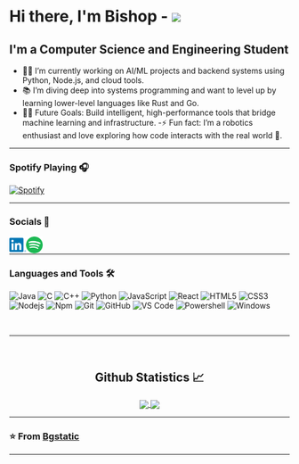 # Hi there, I'm Bishop - <img width="30px" src="https://media.tenor.com/images/3b388fe03da271d2674faf85eb7c3fcd/tenor.gif" />

## I'm a Computer Science and Engineering Student  

- 👨‍💻 I’m currently working on AI/ML projects and backend systems using Python, Node.js, and cloud tools.
- 📚 I’m diving deep into systems programming and want to level up by learning lower-level languages like Rust and Go.
-  💪🏼 Future Goals: Build intelligent, high-performance tools that bridge machine learning and infrastructure.
-⚡ Fun fact: I’m a robotics enthusiast and love exploring how code interacts with the real world 🤖.

---



### Spotify Playing 🎧

[![Spotify](https://novatorem-git-main-bishops-projects-823dc70e.vercel.app/api/spotify)](https://open.spotify.com/user/11153360645)

---

### Socials 📝

[<img align="left" alt="bishop | LinkedIn" height="30px" src="https://raw.githubusercontent.com/BishoPower/BishoPower/c4fe8a594be6afae870d053f305ac1e83de96ac4/linkedin.svg"/>][linkedin]
[<img align="left" alt="" height="30px" src="https://raw.githubusercontent.com/BishoPower/BishoPower/fb47b80c01ba10ff5fcf075561a894af9cec7bfd/spotify.svg" />][Spotify]

<br />

---

### Languages and Tools 🛠 

![Java](http://img.shields.io/badge/-Java-5B4638?style=flat-square&logo=java&logoColor=ffffff)
![C](http://img.shields.io/badge/-C-A8B9CC?style=flat-square&logo=c&logoColor=ffffff)
![C++](https://img.shields.io/badge/-C++-blue?logo=cplusplus)
![Python](http://img.shields.io/badge/-Python-3776AB?style=flat-square&logo=python&logoColor=ffffff)
![JavaScript](https://img.shields.io/badge/-JavaScript-%23F7DF1C?style=flat-square&logo=javascript&logoColor=000000&labelColor=%23F7DF1C&color=%23FFCE5A)
![React](https://img.shields.io/badge/-React-61DAFB?style=flat-square&logo=react&logoColor=ffffff)
![HTML5](https://img.shields.io/badge/-HTML5-%23E44D27?style=flat-square&logo=html5&logoColor=ffffff)
![CSS3](https://img.shields.io/badge/-CSS3-%231572B6?style=flat-square&logo=css3)
![Nodejs](https://img.shields.io/badge/-Nodejs-339933?style=flat-square&logo=Node.js&logoColor=ffffff)
![Npm](https://img.shields.io/badge/-npm-CB3837?style=flat-square&logo=npm)
![Git](https://img.shields.io/badge/-Git-%23F05032?style=flat-square&logo=git&logoColor=%23ffffff)
![GitHub](https://img.shields.io/badge/-GitHub-181717?style=flat-square&logo=github)
![VS Code](http://img.shields.io/badge/-VS%20Code-007ACC?style=flat-square&logo=visual-studio-code&logoColor=ffffff)
![Powershell](http://img.shields.io/badge/-Powershell-5391FE?style=flat-square&logo=powershell&logoColor=ffffff)
![Windows](http://img.shields.io/badge/-Windows-0078D6?style=flat-square&logo=windows&logoColor=ffffff)

<br/>

---

<br/>

  <h2 align="center"> Github Statistics 📈 </h2>
  
  <div align="center"> 
     <a href="">
      <img align="center" src="https://github-readme-stats-sigma-five.vercel.app/api?username=Bgstatic&show_icons=true&include_all_commits=true&count_private=true&theme=react&line_height=40" />
    </a>
    <a href="">
      <img align="center" src="https://github-readme-stats.vercel.app/api/top-langs/?username=Bgstatic&theme=react&line_height=40&hide=css"/>
    </a>
</div

<br/>

---

### ⭐️ From [Bgstatic](https://github.com/BishoPower) ### 

---

[linkedin]: https://www.linkedin.com/in/bishop-g-010350291/
[Spotify]: https://open.spotify.com/user/4r2b3ufus0wu4o5ykvd34o0x6

